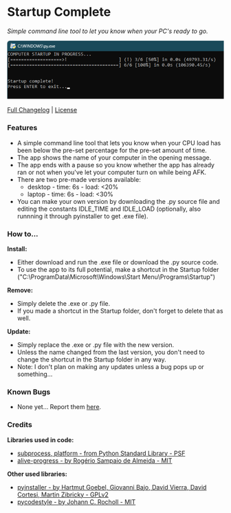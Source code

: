 # Startup Complete

*Simple command line tool to let you know when your PC's ready to go.*

![Software screenshot](APP.png)

[Full Changelog](https://github.com/FTEdianiaK/startup-complete/compare/v1.0...v1.1) | [License](https://github.com/FTEdianiaK/startup-complete/blob/main/LICENSE)

### Features
- A simple command line tool that lets you know when your CPU load has been below the pre-set percentage for the pre-set amount of time.
- The app shows the name of your computer in the opening message.
- The app ends with a pause so you know whether the app has already ran or not when you've let your computer turn on while being AFK.
- There are two pre-made versions available:
    - desktop - time: 6s - load: <20%
    - laptop - time: 6s - load: <30%
- You can make your own version by downloading the .py source file and editing the constants IDLE_TIME and IDLE_LOAD (optionally, also runnning it through pyinstaller to get .exe file).

### How to...
**Install:**
- Either download and run the .exe file or download the .py source code.
- To use the app to its full potential, make a shortcut in the Startup folder ("C:\ProgramData\Microsoft\Windows\Start Menu\Programs\Startup")

**Remove:**
- Simply delete the .exe or .py file.
- If you made a shortcut in the Startup folder, don't forget to delete that as well.

**Update:**
- Simply replace the .exe or .py file with the new version.
- Unless the name changed from the last version, you don't need to change the shortcut in the Startup folder in any way.
- Note: I don't plan on making any updates unless a bug pops up or something...

### Known Bugs
- None yet... Report them [here](https://github.com/FTEdianiaK/startup-complete/issues).

### Credits
**Libraries used in code:**
- [subprocess, platform - from Python Standard Library - PSF](https://docs.python.org/3/library/index.html)
- [alive-progress - by Rogério Sampaio de Almeida - MIT](https://pypi.org/project/alive-progress/)

**Other used libraries:**
- [pyinstaller - by Hartmut Goebel, Giovanni Bajo, David Vierra, David Cortesi, Martin Zibricky - GPLv2](https://pypi.org/project/pyinstaller/)
- [pycodestyle - by Johann C. Rocholl - MIT](https://pypi.org/project/pycodestyle/)
